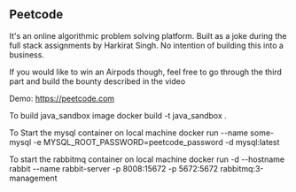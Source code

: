 ## Peetcode

It's an online algorithmic problem solving platform. Built as a joke during the full stack assignments by Harkirat Singh.
No intention of building this into a business.

If you would like to win an Airpods though, feel free to go through the third part and build the bounty described in the video

Demo: https://peetcode.com

To build java_sandbox image
docker build -t java_sandbox .

To Start the mysql container on local machine
docker run --name some-mysql -e MYSQL_ROOT_PASSWORD=peetcode_password -d mysql:latest

To start the rabbitmq container on local machine
docker run -d --hostname rabbit --name rabbit-server -p 8008:15672 -p 5672:5672 rabbitmq:3-management
